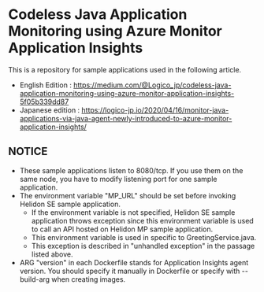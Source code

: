 # Codeless Java Application Monitoring using Azure Monitor Application Insights

This is a repository for sample applications used in the following article.

- English Edition : https://medium.com/@Logico_jp/codeless-java-application-monitoring-using-azure-monitor-application-insights-5f05b339dd87
- Japanese edition : https://logico-jp.io/2020/04/16/monitor-java-applications-via-java-agent-newly-introduced-to-azure-monitor-application-insights/

## NOTICE

- These sample applications listen to 8080/tcp. If you use them on the same node, you have to modify listening port for one sample application.
- The environment variable "MP_URL" should be set before invoking Helidon SE sample application.
  - If the environment variable is not specified, Helidon SE sample application throws exception since this environment variable is used to call an API hosted on Helidon MP sample application.
  - This environment variable is used in specific to GreetingService.java.
  - This exception is described in "unhandled exception" in the passage listed above.
- ARG "version" in each Dockerfile stands for Application Insights agent version. You should specify it manually in Dockerfile or specify with --build-arg when creating images.